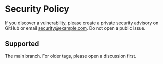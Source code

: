 
# Security Policy

If you discover a vulnerability, please create a private security advisory on GitHub or email security@example.com. Do not open a public issue.

## Supported
The main branch. For older tags, please open a discussion first.
